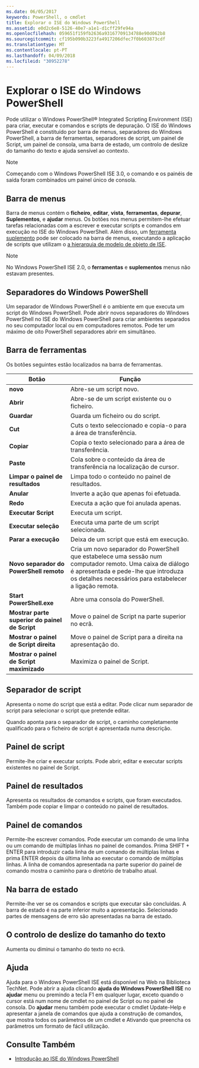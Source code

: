 ```yaml
---
ms.date: 06/05/2017
keywords: PowerShell, o cmdlet
title: Explorar o ISE do Windows PowerShell
ms.assetid: e0d2c6e8-5126-40e7-a1e1-d1cff29fe94a
ms.openlocfilehash: 059651f159fb2636a93167709134788e90d062b8
ms.sourcegitcommit: cf195b090b3223fa4917206dfec7f0b603873cdf
ms.translationtype: MT
ms.contentlocale: pt-PT
ms.lasthandoff: 04/09/2018
ms.locfileid: "30952278"
---
```

# <a name="exploring-the-windows-powershell-ise"></a>Explorar o ISE do Windows PowerShell

Pode utilizar o Windows PowerShell® Integrated Scripting Environment (ISE) para criar, executar e comandos e scripts de depuração. O ISE do Windows PowerShell é constituído por barra de menus, separadores do Windows PowerShell, a barra de ferramentas, separadores de script, um painel de Script, um painel de consola, uma barra de estado, um controlo de deslize do tamanho do texto e ajuda sensível ao contexto.

> [!NOTE]
> Começando com o Windows PowerShell ISE 3.0, o comando e os painéis de saída foram combinados um painel único de consola.

## <a name="menu-bar"></a>Barra de menus

Barra de menus contém o **ficheiro**, **editar**, **vista**, **ferramentas**, **depurar**,  **Suplementos**, e **ajudar** menus. Os botões nos menus permitem-lhe efetuar tarefas relacionadas com a escrever e executar scripts e comandos em execução no ISE do Windows PowerShell. Além disso, um [ferramenta suplemento](../../core-powershell/ise/The-ISEAddOnTool-Object.md) pode ser colocado na barra de menus, executando a aplicação de scripts que utilizam o [a hierarquia de modelo de objeto de ISE](../../core-powershell/ise/The-ISE-Object-Model-Hierarchy.md).

> [!NOTE]
> No Windows PowerShell ISE 2.0, o **ferramentas** e **suplementos** menus não estavam presentes.

## <a name="windows-powershell-tabs"></a>Separadores do Windows PowerShell

Um separador de Windows PowerShell é o ambiente em que executa um script do Windows PowerShell. Pode abrir novos separadores do Windows PowerShell no ISE do Windows PowerShell para criar ambientes separados no seu computador local ou em computadores remotos. Pode ter um máximo de oito PowerShell separadores abrir em simultâneo.

## <a name="toolbar"></a>Barra de ferramentas

Os botões seguintes estão localizados na barra de ferramentas.

|Botão|Função|
|----------|------------|
|**novo**|Abre-se um script novo.|
|**Abrir**|Abre-se de um script existente ou o ficheiro.|
|**Guardar**|Guarda um ficheiro ou do script.|
|**Cut**|Cuts o texto seleccionado e copia-o para a área de transferência.|
|**Copiar**|Copia o texto selecionado para a área de transferência.|
|**Paste**|Cola sobre o conteúdo da área de transferência na localização de cursor.|
|**Limpar o painel de resultados**|Limpa todo o conteúdo no painel de resultados.|
|**Anular**|Inverte a ação que apenas foi efetuada.|
|**Redo**|Executa a ação que foi anulada apenas.|
|**Executar Script**|Executa um script.|
|**Executar seleção**|Executa uma parte de um script selecionada.|
|**Parar a execução**|Deixa de um script que está em execução.|
|**Novo separador do PowerShell remoto**|Cria um novo separador do PowerShell que estabelece uma sessão num computador remoto. Uma caixa de diálogo é apresentada e pede-lhe que introduza os detalhes necessários para estabelecer a ligação remota.|
|**Start PowerShell.exe**|Abre uma consola do PowerShell.|
|**Mostrar parte superior do painel de Script**|Move o painel de Script na parte superior no ecrã.|
|**Mostrar o painel de Script direita**|Move o painel de Script para a direita na apresentação do.|
|**Mostrar o painel de Script maximizado**|Maximiza o painel de Script.|

## <a name="script-tab"></a>Separador de script

Apresenta o nome do script que está a editar. Pode clicar num separador de script para selecionar o script que pretende editar.

Quando aponta para o separador de script, o caminho completamente qualificado para o ficheiro de script é apresentada numa descrição.

## <a name="script-pane"></a>Painel de script

Permite-lhe criar e executar scripts. Pode abrir, editar e executar scripts existentes no painel de Script.

## <a name="output-pane"></a>Painel de resultados

Apresenta os resultados de comandos e scripts, que foram executados. Também pode copiar e limpar o conteúdo no painel de resultados.

## <a name="command-pane"></a>Painel de comandos

Permite-lhe escrever comandos. Pode executar um comando de uma linha ou um comando de múltiplas linhas no painel de comandos. Prima SHIFT + ENTER para introduzir cada linha de um comando de múltiplas linhas e prima ENTER depois da última linha ao executar o comando de múltiplas linhas. A linha de comandos apresentada na parte superior do painel de comando mostra o caminho para o diretório de trabalho atual.

## <a name="status-bar"></a>Na barra de estado

Permite-lhe ver se os comandos e scripts que executar são concluídas. A barra de estado é na parte inferior muito a apresentação. Selecionado partes de mensagens de erro são apresentadas na barra de estado.

## <a name="text-size-slider"></a>O controlo de deslize do tamanho do texto

Aumenta ou diminui o tamanho do texto no ecrã.

## <a name="help"></a>Ajuda

Ajuda para o Windows PowerShell ISE está disponível na Web na Biblioteca TechNet. Pode abrir a ajuda clicando **ajuda do Windows PowerShell ISE** no **ajudar** menu ou premindo a tecla F1 em qualquer lugar, exceto quando o cursor está num nome de cmdlet no painel de Script ou no painel de consola. Do **ajudar** menu também pode executar o cmdlet Update-Help e apresentar a janela de comandos que ajuda a construção de comandos, que mostra todos os parâmetros de um cmdlet e Ativando que preencha os parâmetros um formato de fácil utilização.

## <a name="see-also"></a>Consulte Também

- [Introdução ao ISE do Windows PowerShell](../../core-powershell/ise/Introducing-the-Windows-PowerShell-ISE.md)